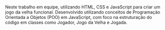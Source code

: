 Neste trabalho em equipe, utilizando HTML, CSS e JavaScript para criar um jogo da velha funcional. Desenvolvido utilizando conceitos de Programação Orientada a Objetos (POO) em JavaScript, com foco na estruturação do código em classes como Jogador, Jogo da Velha e Jogada.

